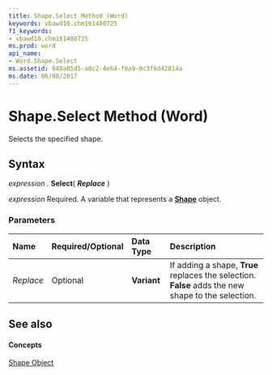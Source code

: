 ```yaml
---
title: Shape.Select Method (Word)
keywords: vbawd10.chm161480725
f1_keywords:
- vbawd10.chm161480725
ms.prod: word
api_name:
- Word.Shape.Select
ms.assetid: 048a85d5-a0c2-4e64-f0a9-0c3f6d42814a
ms.date: 06/08/2017
---
```



# Shape.Select Method (Word)

Selects the specified shape.


## Syntax

 _expression_ . **Select**( **_Replace_** )

 _expression_ Required. A variable that represents a **[Shape](Word.Shape.md)** object.


### Parameters



|**Name**|**Required/Optional**|**Data Type**|**Description**|
|:-----|:-----|:-----|:-----|
| _Replace_|Optional| **Variant**|If adding a shape,  **True** replaces the selection. **False** adds the new shape to the selection.|

## See also


#### Concepts


[Shape Object](Word.Shape.md)


